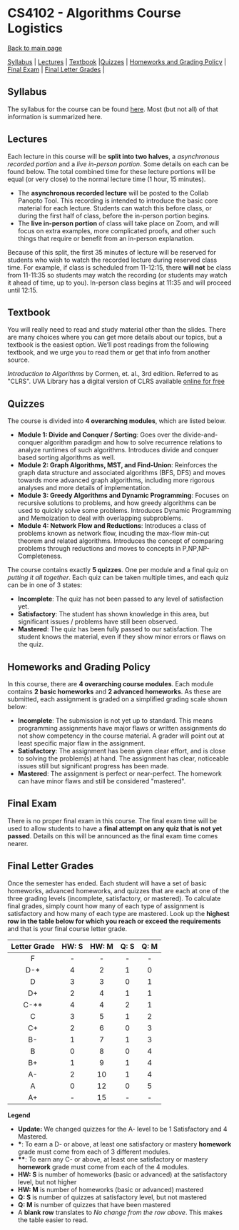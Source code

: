 CS4102 - Algorithms Course Logistics
===============================

[Back to main page](../readme.html)

[Syllabus](#syllabus) | [Lectures](#lectures) | [Textbook](#textbook) |[Quizzes](#quizzes) |  [Homeworks and Grading Policy](#homeworks) | [Final Exam](#final) | [Final Letter Grades](#lettergrades) | 

<a name="syllabus"></a>Syllabus
------------------------------------------

The syllabus for the course can be found [here](./syllabus.pdf). Most (but not all) of that information is summarized here.

<a name="lectures"></a>Lectures
------------------------------------------

Each lecture in this course will be **split into two halves**, a *asynchronous recorded portion* and a *live in-person portion*. Some details on each can be found below. The total combined time for these lecture portions will be equal (or very close) to the normal lecture time (1 hour, 15 minutes). 

- The **asynchronous recorded lecture** will be posted to the Collab Panopto Tool. This recording is intended to introduce the basic core material for each lecture. Students can watch this before class, or during the first half of class, before the in-person portion begins.
- The **live in-person portion** of class will take place on Zoom, and will focus on extra examples, more complicated proofs, and other such things that require or benefit from an in-person explanation.

Because of this split, the first 35 minutes of lecture will be reserved for students who wish to watch the recorded lecture during reserved class time. For example, if class is scheduled from 11-12:15, there **will not** be class from 11-11:35 so students may watch the recording (or students may watch it ahead of time, up to you). In-person class begins at 11:35 and will proceed until 12:15.

<a name="textbook"></a>Textbook
------------------------------------------

You will really need to read and study material other than the slides. There are many choices where you can get more details about our topics, but a textbook is the easiest option.
We’ll post readings from the following textbook, and we urge you to read them or get that info from another source.

*Introduction to Algorithms* by Cormen, et. al., 3rd edition.  Referred to as "CLRS".  UVA Library has a digital version of CLRS available [online for free](https://search.lib.virginia.edu/catalog/u6757775)


<a name="lectures"></a>Quizzes
------------------------------------------

The course is divided into **4 overarching modules**, which are listed below.

- **Module 1: Divide and Conquer / Sorting**: Goes over the divide-and-conquer algorithm paradigm and how to solve recurrence relations to analyze runtimes of such algorithms. Introduces divide and conquer based sorting algorithms as well.
- **Module 2: Graph Algorithms, MST, and Find-Union**: Reinforces the graph data structure and associated algorithms (BFS, DFS) and moves towards more advanced graph algorithms, including more rigorous analyses and more details of implementation.
- **Module 3: Greedy Algorithms and Dynamic Programming**: Focuses on recursive solutions to problems, and how greedy algorithms can be used to quickly solve some problems. Introduces Dynamic Programming and Memoization to deal with overlapping subproblems.
- **Module 4: Network Flow and Reductions**: Introduces a class of problems known as network flow, incuding the max-flow min-cut theorem and related algorithms. Introduces the concept of comparing problems through reductions and moves to concepts in P,NP,NP-Completeness.

The course contains exactly **5 quizzes**. One per module and a final quiz on *putting it all together*. Each quiz can be taken multiple times, and each quiz can be in one of 3 states:

- **Incomplete**: The quiz has not been passed to any level of satisfaction yet.
- **Satisfactory**: The student has shown knowledge in this area, but significant issues / problems have still been observed.
- **Mastered**: The quiz has been fully passed to our satisfaction. The student knows the material, even if they show minor errors or flaws on the quiz.


<a name="homeworks"></a>Homeworks and Grading Policy
----------------------------------------------------------

In this course, there are **4 overarching course modules**. Each module contains **2 basic homeworks** and **2 advanced homeworks**. As these are submitted, each assignment is graded on a simplified grading scale shown below:

- **Incomplete**: The submission is not yet up to standard. This means programming assignments have major flaws or written assignments do not show competency in the course material. A grader will point out at least specific major flaw in the assignment.
- **Satisfactory**: The assignment has been given clear effort, and is close to solving the problem(s) at hand. The assignment has clear, noticeable issues still but significant progress has been made.
- **Mastered**: The assignment is perfect or near-perfect. The homework can have minor flaws and still be considered "mastered".


<a name="final"></a>Final Exam
----------------------------------------------------------

There is no proper final exam in this course. The final exam time will be used to allow students to have a **final attempt on any quiz that is not yet passed**. Details on this will be announced as the final exam time comes nearer.

<a name="lettergrades"></a>Final Letter Grades
----------------------------------------------------------

Once the semester has ended. Each student will have a set of basic homeworks, advanced homeworks, and quizzes that are each at one of the three grading levels (incomplete, satisfactory, or mastered). To calculate final grades, simply count how many of each type of assignment is satisfactory and how many of each type are mastered. Look up the **highest row in the table below for which you reach or exceed the requirements** and that is your final course letter grade.

| Letter Grade | HW: S | HW: M | Q: S | Q: M |
|:--------------:|:---:|:---:|:---:|:---:|
| F | - | - | - | - |
| D-\* | 4 | 2 | 1 | 0 | 
| D | 3 | 3 | 0 | 1 | 
| D+ | 2 | 4 | 1 | 1 | 
| C-\*\* | 4 | 4 | 2 | 1 | 
| C | 3 | 5 | 1 | 2 | 
| C+ | 2 | 6 | 0 | 3 | 
| B- | 1 | 7 | 1 | 3 | 
| B | 0 | 8 | 0 | 4 | 
| B+ | 1 | 9 | 1 | 4 | 
| A- | 2 | 10 | 1 | 4 | 
| A | 0| 12 | 0 | 5 | 
| A+ | - | 15 | - | - | 

**Legend**

- **Update:** We changed quizzes for the A- level to be 1 Satisfactory and 4 Mastered.
- **\***: To earn a D- or above, at least one satisfactory or mastery **homework** grade must come from each of 3 different modules.
- **\*\***: To earn any C- or above, at least one satisfactory or mastery **homework** grade must come from each of the 4 modules.
- **HW: S** is number of homeworks (basic or advanced) at the satisfactory level, but not higher
- **HW: M** is number of homeworks (basic or advanced) mastered
- **Q: S** is number of quizzes at satisfactory level, but not mastered
- **Q: M** is number of quizzes that have been mastered
- A **blank row** translates to *No change from the row above*. This makes the table easier to read.



